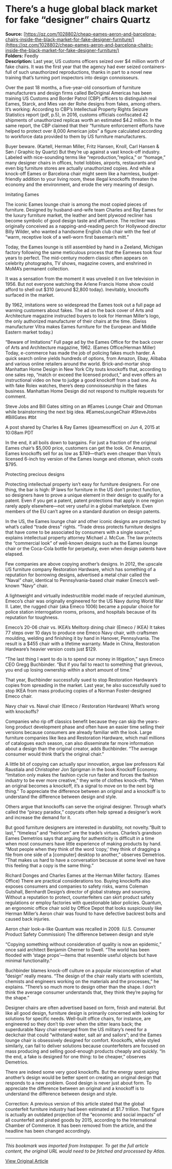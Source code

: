 # There’s a huge global black market for fake “designer” chairs Quartz

**Source:** [https://qz.com/1028802/cheap-eames-aeron-and-barcelona-chairs-inside-the-black-market-for-fake-designer-furniture/](https://qz.com/1028802/cheap-eames-aeron-and-barcelona-chairs-inside-the-black-market-for-fake-designer-furniture/)  
**Folders:** Feedly  
**Description:** Last year, US customs officers seized over $4 million worth of fake chairs. It was the first year that the agency had ever seized containers-full of such unauthorized reproductions, thanks in part to a novel new training that’s turning port inspectors into design connoisseurs.

Over the past 18 months, a five-year-old consortium of furniture manufacturers and design firms called BeOriginal Americas has been training US Customs and Border Patrol (CBP) officers to distinguish real Eames, Starck, and Mies van der Rohe designs from fakes, among others. It’s working: According to CBP’s Intellectual Property Rights Seizure Statistics report (pdf, p.5), in 2016, customs officials confiscated 42 shipments of unauthorized replicas worth an estimated $4.2 million. In the same report, the CBP claimed that their “furniture enforcement efforts have helped to protect over 8,000 American jobs” a figure calculated according to workforce data provided to them by US furniture manufacturers.

Buyer beware. (Kartell, Herman Miller, Fritz Hansen, Knoll, Carl Hansen & Søn / Graphic by Quartz)
But they’re up against a vast knock-off industry. Labeled with nice-sounding terms like “reproduction,”replica,” or “homage,” many designer chairs in offices, hotel lobbies, airports, restaurants and even big furniture stores are actually unauthorized copies. And while a knock-off Eames or Barcelona chair might seem like a harmless, budget-friendly addition to your living room, these illegal knockoffs threaten the economy and the environment, and erode the very meaning of design.

Imitating Eames

The iconic Eames lounge chair is among the most copied pieces of furniture. Designed by husband-and-wife team Charles and Ray Eames for the luxury furniture market, the leather and bent plywood recliner has become symbolic of good design taste and affluence. The recliner was originally conceived as a napping-and-reading perch for Hollywood director Billy Wilder, who wanted a handsome English club chair with the feel of “warm, receptive look of a well-worn first baseman’s mitt.”

Today, the Eames lounge is still assembled by hand in a Zeeland, Michigan factory following the same meticulous process that the Eameses took four years to perfect. The mid-century modern classic often appears on celebrity photographs, TV shows, magazine covers, and enshrined in MoMA’s permanent collection.

It was a sensation from the moment it was unveiled it on live television in 1956. But not everyone watching the Arlene Francis Home show could afford to shell out $310 (around $2,800 today). Inevitably, knockoffs surfaced in the market.

By 1962, imitations were so widespread the Eames took out a full page ad warning customers about fakes. The ad on the back cover of Arts and Architecture magazine instructed buyers to look for Herman Miller’s logo, the only authorized manufacturer of their chairs at the time. (Swiss manufacturer Vitra makes Eames furniture for the European and Middle Eastern market today.)

“Beware of Imitations” Full page ad by the Eames Office for the back cover of Arts and Architecture magazine, 1962. (Eames Office/Herman Miller)
Today, e-commerce has made the job of policing fakes much harder. A quick search online yields hundreds of options, from Amazon, Ebay, Alibaba and various online retailers around the world. Brick-and-mortar shop Manhattan Home Design in New York City touts knockoffs that, according to one sales rep, “match or exceed the licensed product,” and even offers an instructional video on how to judge a good knockoff from a bad one. As with fake Rolex watches, there’s deep connoisseurship in the fakes business. Manhattan Home Design did not respond to multiple requests for comment.

 Steve Jobs and Bill Gates sitting on an #Eames Lounge Chair and Ottoman while brainstorming the next big idea. #EamesLoungeChair #SteveJobs #BillGates #tbt

A post shared by Charles & Ray Eames (@eamesoffice) on Jun 4, 2015 at 10:08am PDT

In the end, it all boils down to bargains. For just a fraction of the original Eames chair’s $5,000 price, customers can get the look. On Amazon, Eames knockoffs sell for as low as $749—that’s even cheaper than Vitra’s licensed 6-inch toy version of the Eames lounge and ottoman, which costs $795.

Protecting precious designs

Protecting intellectual property isn’t easy for furniture designers. For one thing, the bar is high: IP laws for furniture in the US don’t protect function, so designers have to prove a unique element in their design to qualify for a patent. Even if you get a patent, patent protections that apply in one region rarely apply elsewhere—not very useful in a global marketplace. Even members of the EU can’t agree on a standard duration on design patents.

In the US, the Eames lounge chair and other iconic designs are protected by what’s called “trade dress” rights. “Trade dress protects furniture designs that have come to be associated by consumers with a single source,” explains intellectual property attorney Michael J. McCue. The law protects the “commercial look” of well-known designs such as the Eames lounge chair or the Coca-Cola bottle for perpetuity, even when design patents have elapsed.

Few companies are above copying another’s designs. In 2012, the upscale US furniture company Restoration Hardware, which has something of a reputation for borrowing designs, advertised a metal chair called the “Naval” chair, identical to Pennsylvania-based chair maker Emeco’s well-known “Navy” chair.

A lightweight and virtually indestructible model made of recycled aluminum, Emeco’s chair was originally engineered for the US Navy during World War II. Later, the rugged chair (aka Emeco 1006) became a popular choice for police station interrogation rooms, prisons, and hospitals because of its reputation for toughness.

Emeco’s 20-06 chair vs. IKEA’s Melltorp dining chair (Emeco / IKEA)
It takes 77 steps over 10 days to produce one Emeco Navy chair, with craftsmen moulding, welding and finishing it by hand in Hanover, Pennsylvania. The result is a $455 chair with a lifetime warranty. Made in China, Restoration Hardware’s heavier version costs just $129.

“The last thing I want to do is to spend our money in litigation,” says Emeco CEO Gregg Buchbinder. “But if you fail to react to something that grievous, you end up losing ownership within a short amount of time.”

That year, Buchbinder successfully sued to stop Restoration Hardware’s copies from spreading in the market. Last year, he also successfully sued to stop IKEA from mass producing copies of a Norman Foster-designed Emeco chair.

Navy chair vs. Naval chair (Emeco / Restoration Hardware)
What’s wrong with knockoffs?

Companies who rip off classics benefit because they can skip the years-long product development phase and often have an easier time selling their versions because consumers are already familiar with the look. Large furniture companies like Ikea and Restoration Hardware, which mail millions of catalogues each season, can also disseminate far more information about a design than the original creator, adds Buchbinder. “The average consumer would think that’s the original chair.”

A little bit of copying can actually spur innovation, argue law professors Kal Raustiala and Christopher Jon Sprigman in the book Knockoff Economy. “Imitation only makes the fashion cycle run faster and forces the fashion industry to be ever more creative,” they write of clothes knock-offs. “When an original becomes a knockoff, it’s a signal to move on to the next big thing.” To appreciate the difference between an original and a knockoff is to understand the difference between design and style. 

Others argue that knockoffs can serve the original designer. Through what’s called the “piracy paradox,” copycats often help spread a designer’s work and increase the demand for it.

But good furniture designers are interested in durability, not novelty.“Built to last,” “timeless” and “heirloom” are the trade’s virtues. Charles’s grandson Eames Demetrios says that arguing for authenticity is difficult in a time when most consumers have little experience of making products by hand. “Most people when they think of the word ‘copy,’ they think of dragging a file from one side of a [computer] desktop to another,” observes Demetrios. “That makes us hard to have a conversation because at some level we have this feeling that a copy is the same thing.”

Richard Donges and Charles Eames at the Herman Miller factory. (Eames Office)
There are practical considerations too. Buying knockoffs also exposes consumers and companies to safety risks, warns Coleman Gutshall, Bernhardt Design’s director of global strategy and sourcing. Without a reputation to protect, counterfeiters can skirt product safety regulations or employ factories with questionable labor policies. Quantum, an ergonomic office chair sold by Office Depot that looks suspiciously like Herman Miller’s Aeron chair was found to have defective backrest bolts and caused back injuries.

Aeron chair look-a-like Quantum was recalled in 2009. (U.S. Consumer Product Safety Commission)
The difference between design and style

“Copying something without consideration of quality is now an epidemic,” once said architect Benjamin Cherner to Dwell. “The world has been flooded with ‘stage props’—items that resemble useful objects but have minimal functionality.”

Buchbinder blames knock-off culture on a popular misconception of what “design” really means. “The design of the chair really starts with scientists, chemists and engineers working on the materials and the processes,” he explains. “There’s so much more to design other than the shape. I don’t think the average consumer understands that, they think they’re paying for the shape.”

Designer chairs are often advertised based on form, finish and material. But like all good design, furniture design is primarily concerned with looking for solutions for specific needs. Well-built office chairs, for instance, are engineered so they don’t tip over when the sitter leans back; the superdurable Navy chair emerged from the US military’s need for a deckchair that could “withstand water, salt air and sailors”; and the Eames lounge chair is obsessively designed for comfort. Knockoffs, while styled similarly, can fail to deliver solutions because counterfeiters are focused on mass producing and selling good-enough products cheaply and quickly. “In the end, a fake is designed for one thing: to be cheaper,” observes Demetrios.

There are indeed some very good knockoffs. But the energy spent aping another’s design would be better spent on creating an original design that responds to a new problem. Good design is never just about form. To appreciate the difference between an original and a knockoff is to understand the difference between design and style.

Correction: A previous version of this article stated that the global counterfeit furniture industry had been estimated at $1.7 trillion. That figure is actually an outdated projection of the “economic and social impacts” of all counterfeit and pirated goods by 2015, according to the International Chamber of Commerce. It has been removed from the article, and the headline has been changed accordingly. 

---

*This bookmark was imported from Instapaper. To get the full article content, the original URL would need to be fetched and processed by Atlas.*

[View Original Article](https://qz.com/1028802/cheap-eames-aeron-and-barcelona-chairs-inside-the-black-market-for-fake-designer-furniture/)